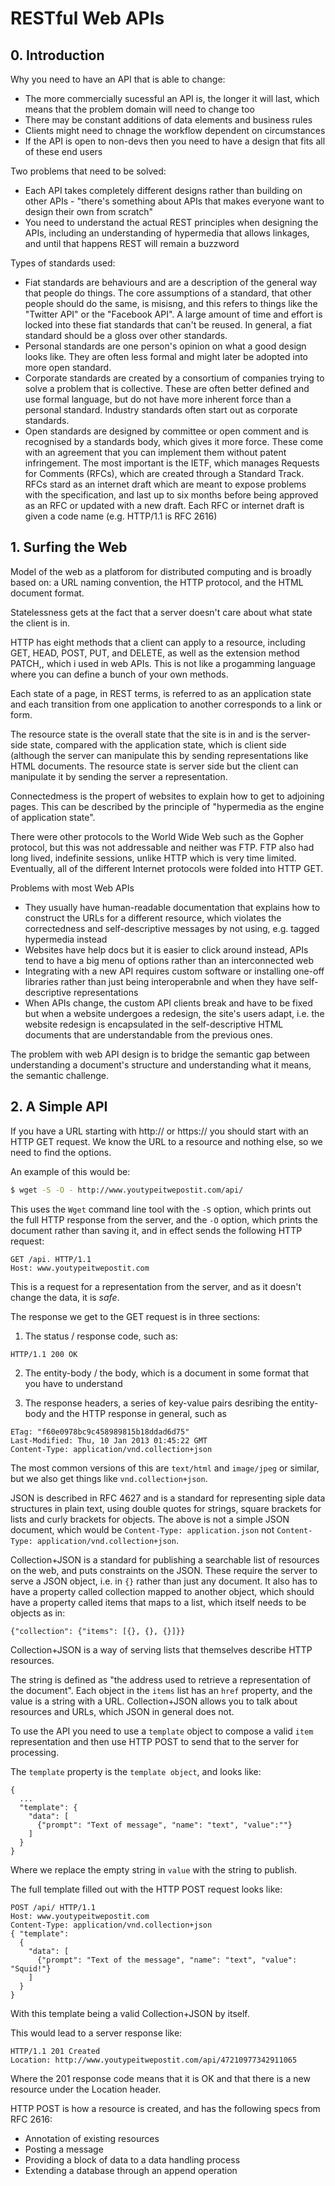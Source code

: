 # RESTful Web APIs

## 0. Introduction

Why you need to have an API that is able to change:
* The more commercially sucessful an API is, the longer it will last, which means that the problem domain will need to change too
* There may be constant additions of data elements and business rules
* Clients might need to chnage the workflow dependent on circumstances
* If the API is open to non-devs then you need to have a design that fits all of these end users

Two problems that need to be solved:
* Each API takes completely different designs rather than building on other APIs - "there's something about APIs that makes everyone want to design their own from scratch"
* You need to understand the actual REST principles when designing the APIs, including an understanding of hypermedia that allows linkages, and until that happens REST will remain a buzzword

Types of standards used:
* Fiat standards are behaviours and are a description of the general way that people do things. The core assumptions of a standard, that other people should do the same, is misisng, and this refers to things like the "Twitter API" or the "Facebook API". A large amount of time and effort is locked into these fiat standards that can't be reused. In general, a fiat standard should be a gloss over other standards.
* Personal standards are one person's opinion on what a good design looks like. They are often less formal and might later be adopted into more open standard.
* Corporate standards are created by a consortium of companies trying to solve a problem that is collective. These are often better defined and use formal language, but do not have more inherent force than a personal standard. Industry standards often start out as corporate standards.
* Open standards are designed by committee or open comment and is recognised by a standards body, which gives it more force. These come with an agreement that you can implement them without patent infringement. The most important is the IETF, which manages Requests for Comments (RFCs), which are created through a Standard Track. RFCs stard as an internet draft which are meant to expose problems with the specification, and last up to six months before being approved as an RFC or updated with a new draft. Each RFC or internet draft is given a code name (e.g. HTTP/1.1 is RFC 2616)

## 1. Surfing the Web

Model of the web as a platforom for distributed computing and is broadly based on: a URL naming convention, the HTTP protocol, and the HTML document format. 

Statelessness gets at the fact that a server doesn't care about what state the client is in.

HTTP has eight methods that a client can apply to a resource, including GET, HEAD, POST, PUT, and DELETE, as well as the extension method PATCH,, which i used in web APIs. This is not like a progamming language where you can define a bunch of your own methods.

Each state of a page, in REST terms, is referred to as an application state and each transition from one application to another corresponds to a link or form.

The resource state is the overall state that the site is in and is the server-side state, compared with the application state, which is client side (although the server can manipulate this by sending representations like HTML documents. The resource state is server side but the client can manipulate it by sending the server a representation.

Connectedmess is the propert of websites to explain how to get to adjoining pages. This can be described by the principle of "hypermedia as the engine of application state". 

There were other protocols to the World Wide Web such as the Gopher protocol, but this was not addressable and neither was FTP. FTP also had long lived, indefinite sessions, unlike HTTP which is very time limited. Eventually, all of the different Internet protocols were folded into HTTP GET.

Problems with most Web APIs
* They usually have human-readable documentation that explains how to construct the URLs for a different resource, which violates the correctedness and self-descriptive messages by not using, e.g. tagged hypermedia instead
* Websites have help docs but it is easier to click around instead, APIs tend to have a big menu of options rather than an interconnected web
* Integrating with a new API requires custom software or installing one-off libraries rather than just being interoperabnle and when they have self-descriptive representations
* When APIs change, the custom API clients break and have to be fixed but when a website undergoes a redesign, the site's users adapt, i.e. the website redesign is encapsulated in the self-descriptive HTML documents that are understandable from the previous ones.

The problem with web API design is to bridge the semantic gap between understanding a document's structure and understanding what it means, the semantic challenge.

## 2. A Simple API

If you have a URL starting with http:// or https:// you should start with an HTTP GET request. We know the URL to a resource and nothing else, so we need to find the options.

An example of this would be:

```bash
$ wget -S -O - http://www.youtypeitwepostit.com/api/
```

This uses the `Wget` command line tool with the `-S` option, which prints out the full HTTP response from the server, and the `-O` option, which prints the document rather than saving it, and in effect sends the following HTTP request:

```HTTP
GET /api. HTTP/1.1
Host: www.youtypeitwepostit.com
```

This is a request for a representation from the server, and as it doesn't change the data, it is *safe*.

The response we get to the GET request is in three sections:

1. The status / response code, such as:

```
HTTP/1.1 200 OK
```

2. The entity-body / the body, which is a document in some format that you have to understand

3. The response headers, a series of key-value pairs desribing the entity-body and the HTTP response in general, such as

```
ETag: "f60e0978bc9c458989815b18ddad6d75"
Last-Modified: Thu, 10 Jan 2013 01:45:22 GMT
Content-Type: application/vnd.collection+json
```

The most common versions of this are `text/html` and `image/jpeg` or similar, but we also get things like `vnd.collection+json`.

JSON is described in RFC 4627 and is a standard for representing siple data structures in plain text, using double quotes for strings, square brackets for lists and curly brackets for objects. The above is not a simple JSON document, which would be `Content-Type: application.json` not `Content-Type: application/vnd.collection+json`.

Collection+JSON is a standard for publishing a searchable list of resources on the web, and puts constraints on the JSON. These require the server to serve a JSON object, i.e. in `{}` rather than just any document. It also has to have a property called collection mapped to another object, which should have a property called items that maps to a list, which itself needs to be objects as in:

```
{"collection": {"items": [{}, {}, {}]}}
```

Collection+JSON is a way of serving lists that themselves describe HTTP resources. 

The string is defined as "the address used to retrieve a representation of the document". Each object in the `items` list has an `href` property, and the value is a string with a URL. Collection+JSON allows you to talk about resources and URLs, which JSON in general does not.

To use the API you need to use a `template` object to compose a valid `item` representation and then use HTTP POST to send that to the server for processing. 

The `template` property is the `template object`, and looks like:

```
{
  ...
  "template": {
    "data": [
      {"prompt": "Text of message", "name": "text", "value":""}
    ]
  }
}
```

Where we replace the empty string in `value` with the string to publish.

The full template filled out with the HTTP POST request looks like:

```
POST /api/ HTTP/1.1
Host: www.youtypeitwepostit.com
Content-Type: application/vnd.collection+json
{ "template":
  {
    "data": [
      {"prompt": "Text of the message", "name": "text", "value": "Squid!"}
    ]
  }
}
```

With this template being a valid Collection+JSON by itself.

This would lead to a server response like:

```
HTTP/1.1 201 Created
Location: http://www.youtypeitwepostit.com/api/47210977342911065
```

Where the 201 response code means that it is OK and that there is a new resource under the Location header.

HTTP POST is how a resource is created, and has the following specs from RFC 2616:
* Annotation of existing resources
* Posting a message
* Providing a block of data to a data handling process
* Extending a database through an append operation

